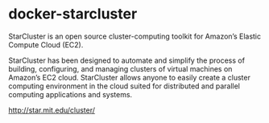 # docker-starcluster
StarCluster is an open source cluster-computing toolkit for Amazon’s Elastic Compute Cloud (EC2).

StarCluster has been designed to automate and simplify the process of building, configuring, and managing clusters of virtual machines on Amazon’s EC2 cloud. StarCluster allows anyone to easily create a cluster computing environment in the cloud suited for distributed and parallel computing applications and systems.

http://star.mit.edu/cluster/
